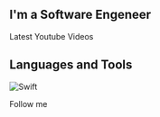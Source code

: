 <!--![Header](https://github.com/CCAlek/ccalek/blob/main/assets/photo.jpg)-->
## I'm a Software Engeneer

Latest Youtube Videos

## Languages and Tools
![Swift](https://img.shields.io/badge/<LABEL>-<MESSAGE>-<COLOR>)

Follow me



<!--
**CCAlek/ccalek** is a ✨ _special_ ✨ repository because its `README.md` (this file) appears on your GitHub profile.

Here are some ideas to get you started:

- 🔭 I’m currently working on ...
- 🌱 I’m currently learning ...
- 👯 I’m looking to collaborate on ...
- 🤔 I’m looking for help with ...
- 💬 Ask me about ...
- 📫 How to reach me: ...
- 😄 Pronouns: ...
- ⚡ Fun fact: ...
-->
